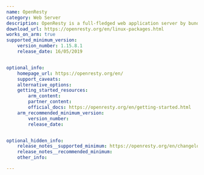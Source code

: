```yaml
---
name: OpenResty
category: Web Server
description: OpenResty is a full-fledged web application server by bundling the standard nginx core, lots of 3rd-party nginx modules, as well as most of their external dependencies.
download_url: https://openresty.org/en/linux-packages.html
works_on_arm: true
supported_minimum_version:
    version_number: 1.15.8.1
    release_date: 16/05/2019


optional_info:
    homepage_url: https://openresty.org/en/
    support_caveats:
    alternative_options:
    getting_started_resources:
        arm_content:
        partner_content:
        official_docs: https://openresty.org/en/getting-started.html
    arm_recommended_minimum_version:
        version_number:
        release_date:


optional_hidden_info:
    release_notes__supported_minimum: https://openresty.org/en/changelog-1015008.html
    release_notes__recommended_minimum:
    other_info:

---
```

